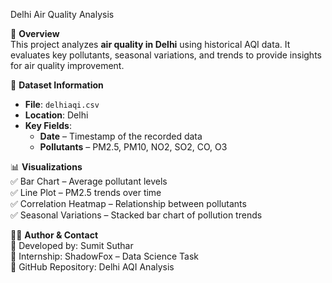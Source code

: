 Delhi Air Quality Analysis  

📌 **Overview**  
This project analyzes **air quality in Delhi** using historical AQI data. It evaluates key pollutants, seasonal variations, and trends to provide insights for air quality improvement.  

📂 **Dataset Information**  
- **File**: `delhiaqi.csv`  
- **Location**: Delhi  
- **Key Fields**:  
  - **Date** – Timestamp of the recorded data  
  - **Pollutants** – PM2.5, PM10, NO2, SO2, CO, O3   

📊 **Visualizations**  
✅ Bar Chart – Average pollutant levels  
✅ Line Plot – PM2.5 trends over time  
✅ Correlation Heatmap – Relationship between pollutants  
✅ Seasonal Variations – Stacked bar chart of pollution trends  

👨‍💻 **Author & Contact**  
📌 Developed by: Sumit Suthar  
📌 Internship: ShadowFox – Data Science Task  
📌 GitHub Repository: Delhi AQI Analysis  
